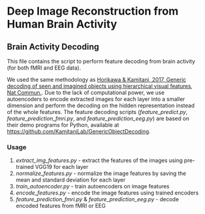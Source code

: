 # Deep Image Reconstruction from Human Brain Activity
## Brain Activity Decoding

This file contains the script to perform feature decoding from brain activity (for both fMRI and EEG data).

We used the same methodology as [Horikawa & Kamitani, 2017, Generic decoding of seen and imagined objects using hierarchical visual features, Nat Commun.](https://www.nature.com/articles/ncomms15037). Due to the lack of computational power, we use autoencoders to encode extracted images for each layer into a smaller dimension and perform the decoding on the hidden representation instead of the whole features. The feature decoding scripts (*feature_predict.py*, *feature_prediction_fmri.py*, and *feature_prediction_eeg.py*) are based on their demo programs for Python, available at https://github.com/KamitaniLab/GenericObjectDecoding.

### Usage

1. *extract_img_features.py* - extract the features of the images using pre-trained VGG19 for each layer
2. *normalize_features.py* - normalize the image features by saving the mean and standard deviation for each layer
3. *train_autoencoder.py* - train autoencoders on image features
4. *encode_features.py* - encode the image features using trained encoders
5. *feature_prediction_fmri.py* & *feature_prediction_eeg.py* - decode encoded features from fMRI or EEG